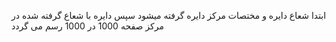 ابتدا شعاع دایره و مختصات مرکز دایره گرفته میشود سپس دایره با شعاع گرفته شده در مرکز صفحه 1000 در 1000 رسم می گردد 
